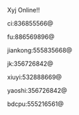 Xyj Online!!

ci:836855566@

fu:886569896@

jiankong:555835668@

jk:356726842@

xiuyi:532888669@

yaoshi:356726842@

bdcpu:555216561@
